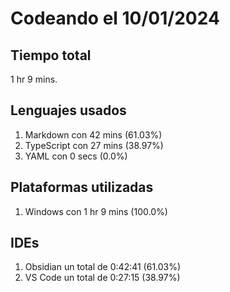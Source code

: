 # Codeando el 10/01/2024

## Tiempo total
1 hr 9 mins.

## Lenguajes usados
1. Markdown con 42 mins (61.03%)
1. TypeScript con 27 mins (38.97%)
1. YAML con 0 secs (0.0%)

## Plataformas utilizadas
1. Windows con 1 hr 9 mins (100.0%)

## IDEs
1. Obsidian un total de 0:42:41 (61.03%)
1. VS Code un total de 0:27:15 (38.97%)
